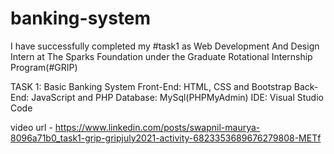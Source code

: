 # banking-system
I have successfully completed my #task1 as Web Development And Design Intern at The Sparks Foundation under the Graduate Rotational Internship Program(#GRIP)

TASK 1: Basic Banking System
Front-End: HTML, CSS and Bootstrap
Back-End: JavaScript and PHP
Database: MySql(PHPMyAdmin)
IDE: Visual Studio Code 

video url - https://www.linkedin.com/posts/swapnil-maurya-8096a71b0_task1-grip-gripjuly2021-activity-6823353689676279808-METf
